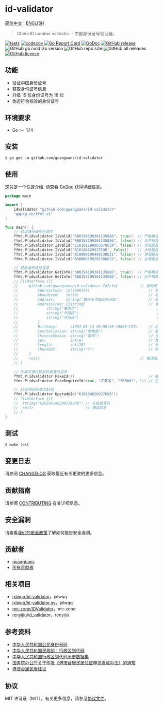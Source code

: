 # id-validator

[简体中文](README.md) | [ENGLISH](README-EN.md)

> China ID number validator. - 中国身份证号验证器。

[![tests](https://github.com/guanguans/id-validator/actions/workflows/tests.yml/badge.svg)](https://github.com/guanguans/id-validator/actions/workflows/tests.yml)
[![codecov](https://codecov.io/gh/guanguans/id-validator/branch/main/graph/badge.svg?token=7X523bI44b)](https://codecov.io/gh/guanguans/id-validator)
[![Go Report Card](https://goreportcard.com/badge/github.com/guanguans/id-validator)](https://goreportcard.com/report/github.com/guanguans/id-validator)
[![GoDoc](https://godoc.org/github.com/guanguans/id-validator?status.svg)](https://godoc.org/github.com/guanguans/id-validator)
[![GitHub release](https://img.shields.io/github/tag/guanguans/id-validator.svg)](https://github.com/guanguans/id-validator/releases)
![GitHub go.mod Go version](https://img.shields.io/github/go-mod/go-version/guanguans/id-validator)
![GitHub repo size](https://img.shields.io/github/repo-size/guanguans/id-validator)
![GitHub all releases](https://img.shields.io/github/downloads/guanguans/id-validator/total)
[![GitHub license](https://img.shields.io/github/license/guanguans/id-validator.svg)](https://github.com/guanguans/id-validator/blob/master/LICENSE)

## 功能

* 验证中国身份证号
* 获取身份证号信息
* 升级 15 位身份证号为 18 位
* 伪造符合校验的身份证号

## 环境要求

* Go >= 1.14

## 安装

```shell script
$ go get -u github.com/guanguans/id-validator
```

## 使用

这只是一个快速介绍, 请查看 [GoDoc](https://godoc.org/github.com/guanguans/id-validator) 获得详细信息。

```go
package main

import (
    idvalidator "github.com/guanguans/id-validator"
    "gopkg.in/ffmt.v1"
)

func main() {
    // 验证身份证号合法性
    ffmt.P(idvalidator.IsValid("500154199301135886", true))  // 严格模式验证大陆居民身份证18位
    ffmt.P(idvalidator.IsValid("500154199301135886", false)) // 非严格模式验证大陆居民身份证18位
    ffmt.P(idvalidator.IsValid("11010119900307803X", false)) // 大陆居民身份证末位是X18位
    ffmt.P(idvalidator.IsValid("610104620927690", false))    // 大陆居民身份证15位
    ffmt.P(idvalidator.IsValid("810000199408230021", false)) // 港澳居民居住证18位
    ffmt.P(idvalidator.IsValid("830000199201300022", false)) // 台湾居民居住证18位

    // 获取身份证号信息
    ffmt.P(idvalidator.GetInfo("500154199301135886", true))  // 严格模式获取身份证号信息
    ffmt.P(idvalidator.GetInfo("500154199301135886", false)) // 非严格模式获取身份证号信息
    // []interface {}[
    //     github.com/guanguans/id-validator.IdInfo{          // 身份证号信息
    //         AddressCode: int(500154)                           // 地址码
    //         Abandoned:   int(0)                                // 地址码是否废弃：1为废弃的，0为正在使用的
    //         Address:     string("重庆市市辖区开州区")             // 地址
    //         AddressTree: []string[                             // 省市区三级列表
    //             string("重庆市")                                    // 省
    //             string("市辖区")                                    // 市
    //             string("开州区")                                    // 区
    //         ]
    //         Birthday:      <1993-01-13 00:00:00 +0800 CST>     // 出生日期
    //         Constellation: string("摩羯座")                     // 星座
    //         ChineseZodiac: string("酉鸡")                       // 生肖
    //         Sex:           int(0)                              // 性别：1为男性，0为女性
    //         Length:        int(18)                             // 号码长度
    //         CheckBit:      string("6")                         // 校验码
    //     }
    //     <nil>                                              // 错误信息
    // ]

    // 生成可通过校验的假身份证号
    ffmt.P(idvalidator.FakeId())                                  // 随机生成
    ffmt.P(idvalidator.FakeRequireId(true, "江苏省", "200001", 1)) // 生成出生于2000年1月江苏省的男性居民身份证

    // 15位号码升级为18位
    ffmt.P(idvalidator.UpgradeId("610104620927690"))
    // []interface {}[
    // 	string("610104196209276908") // 升级后号码
    // 	<nil>                        // 错误信息
    // ]
}
```

## 测试

```shell script
$ make test
```

## 变更日志

请参阅 [CHANGELOG](CHANGELOG.md) 获取最近有关更改的更多信息。

## 贡献指南

请参阅 [CONTRIBUTING](.github/CONTRIBUTING.md) 有关详细信息。

## 安全漏洞

请查看[我们的安全政策](../../security/policy)了解如何报告安全漏洞。

## 贡献者

* [guanguans](https://github.com/guanguans)
* [所有贡献者](../../contributors)

## 相关项目

* [jxlwqq/id-validator](https://github.com/jxlwqq/id-validator)，jxlwqq
* [jxlwqq/id-validator.py](https://github.com/jxlwqq/id-validator.py)，jxlwqq
* [mc-zone/IDValidator](https://github.com/mc-zone/IDValidator)，mc-zone
* [renyijiu/id_validator](https://github.com/renyijiu/id_validator)，renyijiu

## 参考资料

* [中华人民共和国公民身份号码](https://zh.wikipedia.org/wiki/中华人民共和国公民身份号码)
* [中华人民共和国民政部：行政区划代码](http://www.mca.gov.cn/article/sj/xzqh/)
* [中华人民共和国行政区划代码历史数据集](https://github.com/jxlwqq/address-code-of-china)
* [国务院办公厅关于印发《港澳台居民居住证申领发放办法》的通知](http://www.gov.cn/zhengce/content/2018-08/19/content_5314865.htm)
* [港澳台居民居住证](https://zh.wikipedia.org/wiki/港澳台居民居住证)

## 协议

MIT 许可证（MIT）。有关更多信息，请参见[协议文件](LICENSE)。

